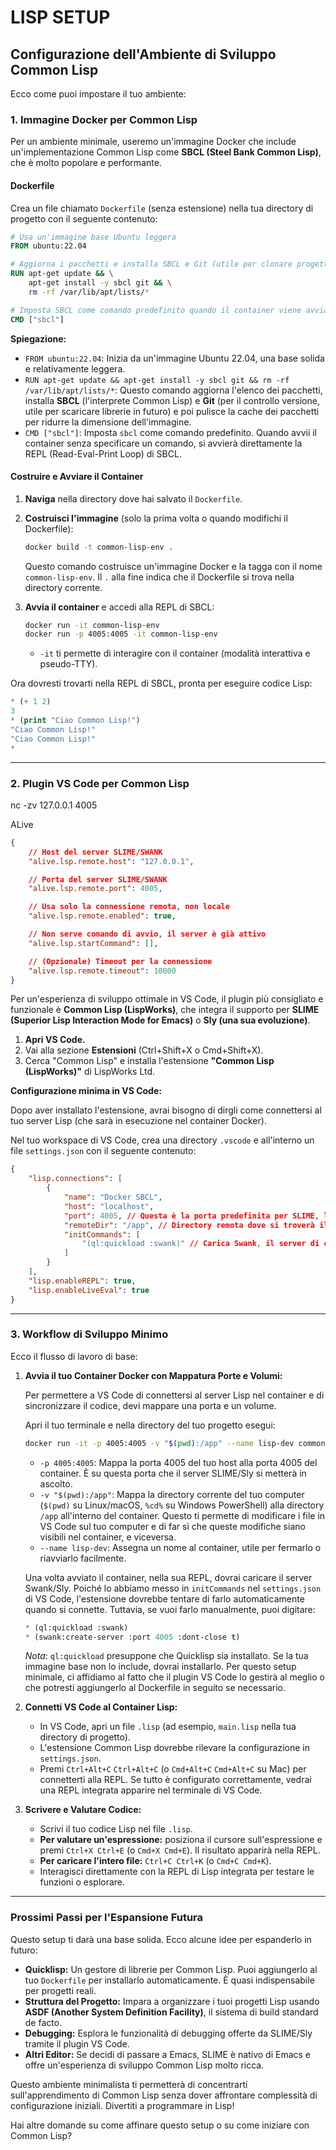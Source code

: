 
# LISP SETUP

## Configurazione dell'Ambiente di Sviluppo Common Lisp

Ecco come puoi impostare il tuo ambiente:

### 1\. Immagine Docker per Common Lisp

Per un ambiente minimale, useremo un'immagine Docker che include un'implementazione Common Lisp come **SBCL (Steel Bank Common Lisp)**, che è molto popolare e performante.

#### Dockerfile

Crea un file chiamato `Dockerfile` (senza estensione) nella tua directory di progetto con il seguente contenuto:

```dockerfile
# Usa un'immagine base Ubuntu leggera
FROM ubuntu:22.04

# Aggiorna i pacchetti e installa SBCL e Git (utile per clonare progetti in futuro)
RUN apt-get update && \
    apt-get install -y sbcl git && \
    rm -rf /var/lib/apt/lists/*

# Imposta SBCL come comando predefinito quando il container viene avviato senza argomenti
CMD ["sbcl"]
```

**Spiegazione:**

* `FROM ubuntu:22.04`: Inizia da un'immagine Ubuntu 22.04, una base solida e relativamente leggera.
* `RUN apt-get update && apt-get install -y sbcl git && rm -rf /var/lib/apt/lists/*`: Questo comando aggiorna l'elenco dei pacchetti, installa **SBCL** (l'interprete Common Lisp) e **Git** (per il controllo versione, utile per scaricare librerie in futuro) e poi pulisce la cache dei pacchetti per ridurre la dimensione dell'immagine.
* `CMD ["sbcl"]`: Imposta `sbcl` come comando predefinito. Quando avvii il container senza specificare un comando, si avvierà direttamente la REPL (Read-Eval-Print Loop) di SBCL.

#### Costruire e Avviare il Container

1. **Naviga** nella directory dove hai salvato il `Dockerfile`.

2. **Costruisci l'immagine** (solo la prima volta o quando modifichi il Dockerfile):

    ```bash
    docker build -t common-lisp-env .
    ```

    Questo comando costruisce un'immagine Docker e la tagga con il nome `common-lisp-env`. Il `.` alla fine indica che il Dockerfile si trova nella directory corrente.

3. **Avvia il container** e accedi alla REPL di SBCL:

    ```bash
    docker run -it common-lisp-env
    docker run -p 4005:4005 -it common-lisp-env
    ```

      * `-it` ti permette di interagire con il container (modalità interattiva e pseudo-TTY).

Ora dovresti trovarti nella REPL di SBCL, pronta per eseguire codice Lisp:

```lisp
* (+ 1 2)
3
* (print "Ciao Common Lisp!")
"Ciao Common Lisp!"
"Ciao Common Lisp!"
*
```

-----

### 2\. Plugin VS Code per Common Lisp

nc -zv 127.0.0.1 4005

ALive
```json
{
    // Host del server SLIME/SWANK
    "alive.lsp.remote.host": "127.0.0.1",

    // Porta del server SLIME/SWANK
    "alive.lsp.remote.port": 4005,

    // Usa solo la connessione remota, non locale
    "alive.lsp.remote.enabled": true,

    // Non serve comando di avvio, il server è già attivo
    "alive.lsp.startCommand": [],

    // (Opzionale) Timeout per la connessione
    "alive.lsp.remote.timeout": 10000
}
```

Per un'esperienza di sviluppo ottimale in VS Code, il plugin più consigliato e funzionale è **Common Lisp (LispWorks)**, che integra il supporto per **SLIME (Superior Lisp Interaction Mode for Emacs)** o **Sly (una sua evoluzione)**.

1. **Apri VS Code.**
2. Vai alla sezione **Estensioni** (Ctrl+Shift+X o Cmd+Shift+X).
3. Cerca "Common Lisp" e installa l'estensione **"Common Lisp (LispWorks)"** di LispWorks Ltd.

**Configurazione minima in VS Code:**

Dopo aver installato l'estensione, avrai bisogno di dirgli come connettersi al tuo server Lisp (che sarà in esecuzione nel container Docker).

Nel tuo workspace di VS Code, crea una directory `.vscode` e all'interno un file `settings.json` con il seguente contenuto:

```json
{
    "lisp.connections": [
        {
            "name": "Docker SBCL",
            "host": "localhost",
            "port": 4005, // Questa è la porta predefinita per SLIME, la mapperemo da Docker
            "remoteDir": "/app", // Directory remota dove si troverà il tuo codice nel container
            "initCommands": [
                "(ql:quickload :swank)" // Carica Swank, il server di connessione per SLIME/Sly
            ]
        }
    ],
    "lisp.enableREPL": true,
    "lisp.enableLiveEval": true
}
```

-----

### 3\. Workflow di Sviluppo Minimo

Ecco il flusso di lavoro di base:

1. **Avvia il tuo Container Docker con Mappatura Porte e Volumi:**

    Per permettere a VS Code di connettersi al server Lisp nel container e di sincronizzare il codice, devi mappare una porta e un volume.

    Apri il tuo terminale e nella directory del tuo progetto esegui:

    ```bash
    docker run -it -p 4005:4005 -v "$(pwd):/app" --name lisp-dev common-lisp-env
    ```

      * `-p 4005:4005`: Mappa la porta 4005 del tuo host alla porta 4005 del container. È su questa porta che il server SLIME/Sly si metterà in ascolto.
      * `-v "$(pwd):/app"`: Mappa la directory corrente del tuo computer (`$(pwd)` su Linux/macOS, `%cd%` su Windows PowerShell) alla directory `/app` all'interno del container. Questo ti permette di modificare i file in VS Code sul tuo computer e di far sì che queste modifiche siano visibili nel container, e viceversa.
      * `--name lisp-dev`: Assegna un nome al container, utile per fermarlo o riavviarlo facilmente.

    Una volta avviato il container, nella sua REPL, dovrai caricare il server Swank/Sly. Poiché lo abbiamo messo in `initCommands` nel `settings.json` di VS Code, l'estensione dovrebbe tentare di farlo automaticamente quando si connette. Tuttavia, se vuoi farlo manualmente, puoi digitare:

    ```lisp
    * (ql:quickload :swank)
    * (swank:create-server :port 4005 :dont-close t)
    ```

    *Nota*: `ql:quickload` presuppone che Quicklisp sia installato. Se la tua immagine base non lo include, dovrai installarlo. Per questo setup minimale, ci affidiamo al fatto che il plugin VS Code lo gestirà al meglio o che potresti aggiungerlo al Dockerfile in seguito se necessario.

2. **Connetti VS Code al Container Lisp:**

      * In VS Code, apri un file `.lisp` (ad esempio, `main.lisp` nella tua directory di progetto).
      * L'estensione Common Lisp dovrebbe rilevare la configurazione in `settings.json`.
      * Premi `Ctrl+Alt+C` `Ctrl+Alt+C` (o `Cmd+Alt+C` `Cmd+Alt+C` su Mac) per connetterti alla REPL. Se tutto è configurato correttamente, vedrai una REPL integrata apparire nel terminale di VS Code.

3. **Scrivere e Valutare Codice:**

      * Scrivi il tuo codice Lisp nel file `.lisp`.
      * **Per valutare un'espressione:** posiziona il cursore sull'espressione e premi `Ctrl+X Ctrl+E` (o `Cmd+X Cmd+E`). Il risultato apparirà nella REPL.
      * **Per caricare l'intero file:** `Ctrl+C Ctrl+K` (o `Cmd+C Cmd+K`).
      * Interagisci direttamente con la REPL di Lisp integrata per testare le funzioni o esplorare.

-----

### Prossimi Passi per l'Espansione Futura

Questo setup ti darà una base solida. Ecco alcune idee per espanderlo in futuro:

* **Quicklisp:** Un gestore di librerie per Common Lisp. Puoi aggiungerlo al tuo `Dockerfile` per installarlo automaticamente. È quasi indispensabile per progetti reali.
* **Struttura del Progetto:** Impara a organizzare i tuoi progetti Lisp usando **ASDF (Another System Definition Facility)**, il sistema di build standard de facto.
* **Debugging:** Esplora le funzionalità di debugging offerte da SLIME/Sly tramite il plugin VS Code.
* **Altri Editor:** Se decidi di passare a Emacs, SLIME è nativo di Emacs e offre un'esperienza di sviluppo Common Lisp molto ricca.

Questo ambiente minimalista ti permetterà di concentrarti sull'apprendimento di Common Lisp senza dover affrontare complessità di configurazione iniziali. Divertiti a programmare in Lisp\!

Hai altre domande su come affinare questo setup o su come iniziare con Common Lisp?
